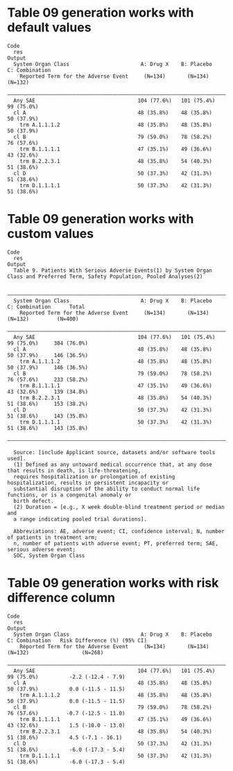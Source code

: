 # Table 09 generation works with default values

    Code
      res
    Output
      System Organ Class                       A: Drug X    B: Placebo    C: Combination
        Reported Term for the Adverse Event     (N=134)       (N=134)        (N=132)    
      ——————————————————————————————————————————————————————————————————————————————————
      Any SAE                                 104 (77.6%)   101 (75.4%)     99 (75.0%)  
      cl A                                    48 (35.8%)    48 (35.8%)      50 (37.9%)  
        trm A.1.1.1.2                         48 (35.8%)    48 (35.8%)      50 (37.9%)  
      cl B                                    79 (59.0%)    78 (58.2%)      76 (57.6%)  
        trm B.1.1.1.1                         47 (35.1%)    49 (36.6%)      43 (32.6%)  
        trm B.2.2.3.1                         48 (35.8%)    54 (40.3%)      51 (38.6%)  
      cl D                                    50 (37.3%)    42 (31.3%)      51 (38.6%)  
        trm D.1.1.1.1                         50 (37.3%)    42 (31.3%)      51 (38.6%)  

# Table 09 generation works with custom values

    Code
      res
    Output
      Table 9. Patients With Serious Adverse Events(1) by System Organ Class and Preferred Term, Safety Population, Pooled Analyses(2)
      
      ————————————————————————————————————————————————————————————————————————————————————————————————
      System Organ Class                       A: Drug X    B: Placebo    C: Combination      Total   
        Reported Term for the Adverse Event     (N=134)       (N=134)        (N=132)         (N=400)  
      ————————————————————————————————————————————————————————————————————————————————————————————————
      Any SAE                                 104 (77.6%)   101 (75.4%)     99 (75.0%)     304 (76.0%)
      cl A                                    48 (35.8%)    48 (35.8%)      50 (37.9%)     146 (36.5%)
        trm A.1.1.1.2                         48 (35.8%)    48 (35.8%)      50 (37.9%)     146 (36.5%)
      cl B                                    79 (59.0%)    78 (58.2%)      76 (57.6%)     233 (58.2%)
        trm B.1.1.1.1                         47 (35.1%)    49 (36.6%)      43 (32.6%)     139 (34.8%)
        trm B.2.2.3.1                         48 (35.8%)    54 (40.3%)      51 (38.6%)     153 (38.2%)
      cl D                                    50 (37.3%)    42 (31.3%)      51 (38.6%)     143 (35.8%)
        trm D.1.1.1.1                         50 (37.3%)    42 (31.3%)      51 (38.6%)     143 (35.8%)
      ————————————————————————————————————————————————————————————————————————————————————————————————
      
      Source: [include Applicant source, datasets and/or software tools used].
      (1) Defined as any untoward medical occurrence that, at any dose that results in death, is life-threatening,
      requires hospitalization or prolongation of existing hospitalization, results in persistent incapacity or
      substantial disruption of the ability to conduct normal life functions, or is a congenital anomaly or
      birth defect.
      (2) Duration = [e.g., X week double-blind treatment period or median and
      a range indicating pooled trial durations].
      
      Abbreviations: AE, adverse event; CI, confidence interval; N, number of patients in treatment arm;
      n, number of patients with adverse event; PT, preferred term; SAE, serious adverse event;
      SOC, System Organ Class

# Table 09 generation works with risk difference column

    Code
      res
    Output
      System Organ Class                       A: Drug X    B: Placebo    C: Combination   Risk Difference (%) (95% CI)
        Reported Term for the Adverse Event     (N=134)       (N=134)        (N=132)                 (N=268)           
      —————————————————————————————————————————————————————————————————————————————————————————————————————————————————
      Any SAE                                 104 (77.6%)   101 (75.4%)     99 (75.0%)          -2.2 (-12.4 - 7.9)     
      cl A                                    48 (35.8%)    48 (35.8%)      50 (37.9%)          0.0 (-11.5 - 11.5)     
        trm A.1.1.1.2                         48 (35.8%)    48 (35.8%)      50 (37.9%)          0.0 (-11.5 - 11.5)     
      cl B                                    79 (59.0%)    78 (58.2%)      76 (57.6%)         -0.7 (-12.5 - 11.0)     
        trm B.1.1.1.1                         47 (35.1%)    49 (36.6%)      43 (32.6%)          1.5 (-10.0 - 13.0)     
        trm B.2.2.3.1                         48 (35.8%)    54 (40.3%)      51 (38.6%)          4.5 (-7.1 - 16.1)      
      cl D                                    50 (37.3%)    42 (31.3%)      51 (38.6%)          -6.0 (-17.3 - 5.4)     
        trm D.1.1.1.1                         50 (37.3%)    42 (31.3%)      51 (38.6%)          -6.0 (-17.3 - 5.4)     

